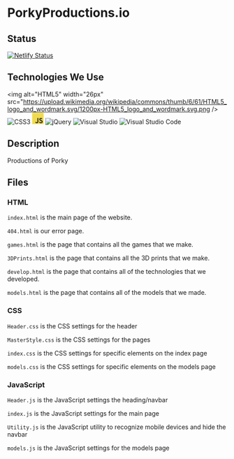 # PorkyProductions.io

## Status

[![Netlify Status](https://api.netlify.com/api/v1/badges/06ce0012-d18f-42dc-9085-ba48e11ec983/deploy-status)](https://app.netlify.com/sites/practical-lamport-2debac/deploys)

## Technologies We Use

<img alt="HTML5" width="26px" src="https://upload.wikimedia.org/wikipedia/commons/thumb/6/61/HTML5_logo_and_wordmark.svg/1200px-HTML5_logo_and_wordmark.svg.png />
<img alt="CSS3" width="26px" src="https://upload.wikimedia.org/wikipedia/commons/thumb/d/d5/CSS3_logo_and_wordmark.svg/1200px-CSS3_logo_and_wordmark.svg.png" />
<img alt="JavaScript" width="26px" src="https://raw.githubusercontent.com/github/explore/80688e429a7d4ef2fca1e82350fe8e3517d3494d/topics/javascript/javascript.png" />
<img alt="jQuery" width="26px" src="https://www.codeconquest.com/wp-content/uploads/jQuery-logo-300x300.jpg" />
<img alt="Visual Studio" width="26px" src="https://visualstudio.microsoft.com/wp-content/uploads/2021/10/Product-Icon.svg" />
<img alt="Visual Studio Code" width="26px" src="https://visualstudio.microsoft.com/wp-content/uploads/2019/09/vs-code-responsive-01-1.png" />

## Description

Productions of Porky

## Files

### HTML

`index.html` is the main page of the website.

`404.html` is our error page.

`games.html` is the page that contains all the games that we make.

`3DPrints.html` is the page that contains all the 3D prints that we make.

`develop.html` is the page that contains all of the technologies that we developed.

`models.html` is the page that contains all of the models that we made.

### CSS

`Header.css` is the CSS settings for the header

`MasterStyle.css` is the CSS settings for the pages

`index.css` is the CSS settings for specific elements on the index page

`models.css` is the CSS settings for specific elements on the models page

### JavaScript

`Header.js` is the JavaScript settings the heading/navbar

`index.js` is the JavaScript settings for the main page

`Utility.js` is the JavaScript utility to recognize mobile devices and hide the navbar

`models.js` is the JavaScript settings for the models page
